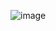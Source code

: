 ![image](https://user-images.githubusercontent.com/60029949/116839344-07c78280-ac0d-11eb-86a3-e375ebecb1ba.png)
